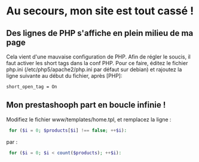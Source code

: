 Au secours, mon site est tout cassé !
=====================================

Des lignes de PHP s'affiche en plein milieu de ma page
------------------------------------------------------
Cela vient d'une mauvaise configuration de PHP.
Afin de régler le soucis, il faut activer les short tags dans la conf PHP.
Pour ce faire, éditez le fichier php.ini (/etc/php5/apache2/php.ini par défaut sur debian) et rajoutez la ligne suivante au début du fichier, après [PHP]:
```
short_open_tag = On
```

Mon prestashooph part en boucle infinie !
-----------------------------------------
Modifiez le fichier www/templates/home.tpl, et remplacez la ligne :
```php
 for ($i = 0; $products[$i] !== false; ++$i):
```
par :
```php
 for ($i = 0; $i < count($products); ++$i):
```

